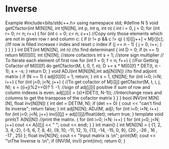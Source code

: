 # Inverse
Example
#include<bits/stdc++.h>
using namespace std;
#define N 5
void getCfactor(int M[N][N], int t[N][N], int p, int q, int n) {
   int i = 0, j = 0;
   for (int r= 0; r< n; r++) {
      for (int c = 0; c< n; c++) //Copy only those elements which are not in given row r and column c: {
         if (r != p && c != q) { t[i][j++] = M[r][c]; //If row is filled increase r index and reset c index
            if (j == n - 1) {
               j = 0; i++;
            }
         }
      }
   }
}
int DET(int M[N][N], int n) //to find determinant {
   int D = 0;
   if (n == 1)
      return M[0][0];
   int t[N][N]; //store cofactors
   int s = 1; //store sign multiplier //
   To Iterate each element of first row
   for (int f = 0; f < n; f++) {
      //For Getting Cofactor of M[0][f] do getCfactor(M, t, 0, f, n); D += s * M[0][f] * DET(t, n - 1);
      s = -s;
   }
   return D;
}
void ADJ(int M[N][N],int adj[N][N])
//to find adjoint matrix {
   if (N == 1) {
      adj[0][0] = 1; return;
   }
   int s = 1,
   t[N][N];
   for (int i=0; i<N; i++) {
      for (int j=0; j<N; j++) {
         //To get cofactor of M[i][j]
         getCfactor(M, t, i, j, N);
         s = ((i+j)%2==0)? 1: -1; //sign of adj[j][i] positive if sum of row and column indexes is even.
         adj[j][i] = (s)*(DET(t, N-1)); //Interchange rows and columns to get the transpose of the cofactor matrix
      }
   }
}
bool INV(int M[N][N], float inv[N][N]) {
   int det = DET(M, N);
   if (det == 0) {
      cout << "can't find its inverse";
      return false;
   }
   int adj[N][N]; ADJ(M, adj);
   for (int i=0; i<N; i++) for (int j=0; j<N; j++) inv[i][j] = adj[i][j]/float(det);
   return true;
}
template<class T> void print(T A[N][N]) //print the matrix. {
   for (int i=0; i<N; i++) { for (int j=0; j<N; j++) cout << A[i][j] << " "; cout << endl; }
}
int main() {
   int M[N][N] = {
      {1, 2, 3, 4,-2}, {-5, 6, 7, 8, 4}, {9, 10, -11, 12, 1}, {13, -14, -15, 0, 9}, {20 , -26 , 16 , -17 , 25}
   };
   float inv[N][N];
   cout << "Input matrix is :\n"; print(M);
   cout << "\nThe Inverse is :\n"; if (INV(M, inv)) print(inv);
   return 0;
}
